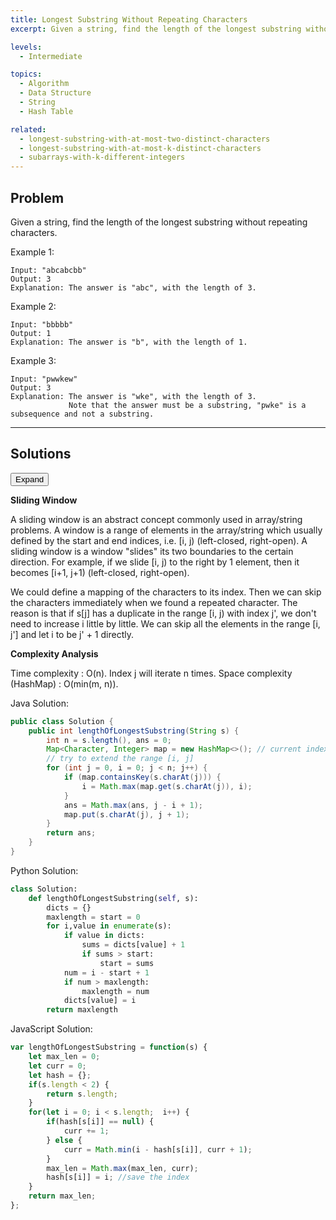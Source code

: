 ```yaml
---
title: Longest Substring Without Repeating Characters
excerpt: Given a string, find the length of the longest substring without repeating characters.

levels:
  - Intermediate

topics:
  - Algorithm
  - Data Structure
  - String
  - Hash Table

related:
  - longest-substring-with-at-most-two-distinct-characters
  - longest-substring-with-at-most-k-distinct-characters
  - subarrays-with-k-different-integers
---
```


## Problem

Given a string, find the length of the longest substring without repeating characters.

Example 1:

```
Input: "abcabcbb"
Output: 3 
Explanation: The answer is "abc", with the length of 3. 
```

Example 2:

```
Input: "bbbbb"
Output: 1
Explanation: The answer is "b", with the length of 1.
```

Example 3:

```
Input: "pwwkew"
Output: 3
Explanation: The answer is "wke", with the length of 3. 
             Note that the answer must be a substring, "pwke" is a subsequence and not a substring.
```

---

## Solutions

<button class="accordion">Expand</button>
<div class="accordion-panel">

**Sliding Window**

A sliding window is an abstract concept commonly used in array/string problems. A window is a range of elements in the array/string which usually defined by the start and end indices, i.e. [i, j) (left-closed, right-open). A sliding window is a window "slides" its two boundaries to the certain direction. For example, if we slide [i, j) to the right by 1 element, then it becomes [i+1, j+1) (left-closed, right-open).

We could define a mapping of the characters to its index. Then we can skip the characters immediately when we found a repeated character.  The reason is that if s[j] has a duplicate in the range [i, j) with index j', we don't need to increase i little by little. We can skip all the elements in the range [i, j'] and let i to be j' + 1 directly.

**Complexity Analysis**

Time complexity : O(n). Index j will iterate n times.
Space complexity (HashMap) : O(min(m, n)).

Java Solution:

```java
public class Solution {
    public int lengthOfLongestSubstring(String s) {
        int n = s.length(), ans = 0;
        Map<Character, Integer> map = new HashMap<>(); // current index of character
        // try to extend the range [i, j]
        for (int j = 0, i = 0; j < n; j++) {
            if (map.containsKey(s.charAt(j))) {
                i = Math.max(map.get(s.charAt(j)), i);
            }
            ans = Math.max(ans, j - i + 1);
            map.put(s.charAt(j), j + 1);
        }
        return ans;
    }
}
```

Python Solution:
```python
class Solution:
    def lengthOfLongestSubstring(self, s):
        dicts = {}
        maxlength = start = 0
        for i,value in enumerate(s):
            if value in dicts:
                sums = dicts[value] + 1
                if sums > start:
                    start = sums
            num = i - start + 1
            if num > maxlength:
                maxlength = num
            dicts[value] = i
        return maxlength
```

JavaScript Solution:

```javascript
var lengthOfLongestSubstring = function(s) {
    let max_len = 0;
    let curr = 0;
    let hash = {}; 
    if(s.length < 2) {
        return s.length;
    }
    for(let i = 0; i < s.length;  i++) {
        if(hash[s[i]] == null) {
            curr += 1;
        } else {
            curr = Math.min(i - hash[s[i]], curr + 1);
        }
        max_len = Math.max(max_len, curr);
        hash[s[i]] = i; //save the index
    }
    return max_len;
};
```

</div>